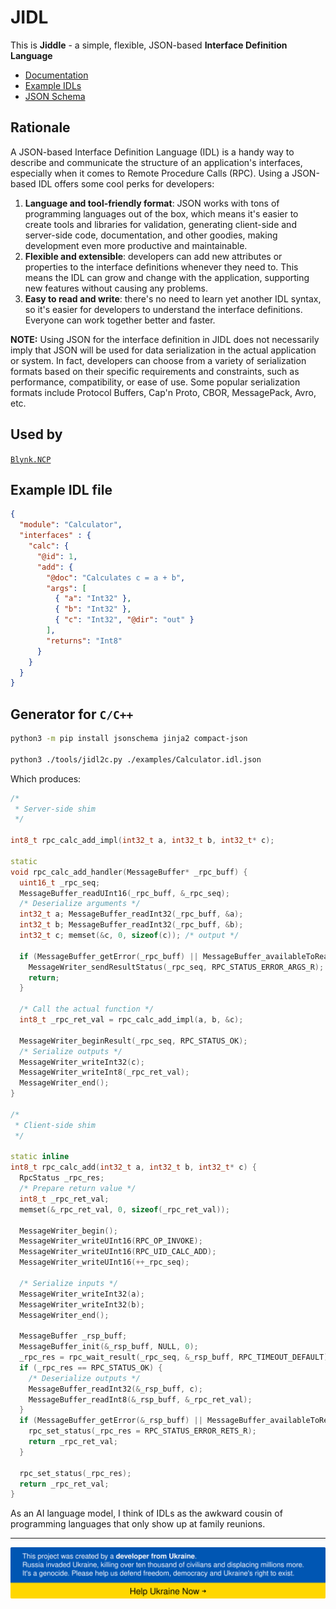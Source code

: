 # JIDL

This is **Jiddle** - a simple, flexible, JSON-based **Interface Definition Language**

- [Documentation](./docs/JIDL.md)
- [Example IDLs](./examples)
- [JSON Schema](./schema/jidl-strict.json)

## Rationale

A JSON-based Interface Definition Language (IDL) is a handy way to describe and communicate the structure of an application's interfaces, especially when it comes to Remote Procedure Calls (RPC). Using a JSON-based IDL offers some cool perks for developers:

1. **Language and tool-friendly format**: JSON works with tons of programming languages out of the box, which means it's easier to create tools and libraries for validation, generating client-side and server-side code, documentation, and other goodies, making development even more productive and maintainable.
2. **Flexible and extensible**: developers can add new attributes or properties to the interface definitions whenever they need to. This means the IDL can grow and change with the application, supporting new features without causing any problems.
3. **Easy to read and write**: there's no need to learn yet another IDL syntax, so it's easier for developers to understand the interface definitions. Everyone can work together better and faster.

**NOTE:**  Using JSON for the interface definition in JIDL does not necessarily imply that JSON will be used for data serialization in the actual application or system. In fact, developers can choose from a variety of serialization formats based on their specific requirements and constraints, such as performance, compatibility, or ease of use. Some popular serialization formats include Protocol Buffers, Cap'n Proto, CBOR, MessagePack, Avro, etc.

## Used by

[`Blynk.NCP`](https://docs.blynk.io/en/getting-started/supported-boards)

## Example IDL file

```json
{
  "module": "Calculator",
  "interfaces" : {
    "calc": {
      "@id": 1,
      "add": {
        "@doc": "Calculates c = a + b",
        "args": [
          { "a": "Int32" },
          { "b": "Int32" },
          { "c": "Int32", "@dir": "out" }
        ],
        "returns": "Int8"
      }
    }
  }
}
```

## Generator for `C/C++`

```sh
python3 -m pip install jsonschema jinja2 compact-json

python3 ./tools/jidl2c.py ./examples/Calculator.idl.json
```

Which produces:

```cpp
/*
 * Server-side shim
 */

int8_t rpc_calc_add_impl(int32_t a, int32_t b, int32_t* c);

static
void rpc_calc_add_handler(MessageBuffer* _rpc_buff) {
  uint16_t _rpc_seq;
  MessageBuffer_readUInt16(_rpc_buff, &_rpc_seq);
  /* Deserialize arguments */
  int32_t a; MessageBuffer_readInt32(_rpc_buff, &a);
  int32_t b; MessageBuffer_readInt32(_rpc_buff, &b);
  int32_t c; memset(&c, 0, sizeof(c)); /* output */

  if (MessageBuffer_getError(_rpc_buff) || MessageBuffer_availableToRead(_rpc_buff)) {
    MessageWriter_sendResultStatus(_rpc_seq, RPC_STATUS_ERROR_ARGS_R);
    return;
  }

  /* Call the actual function */
  int8_t _rpc_ret_val = rpc_calc_add_impl(a, b, &c);

  MessageWriter_beginResult(_rpc_seq, RPC_STATUS_OK);
  /* Serialize outputs */
  MessageWriter_writeInt32(c);
  MessageWriter_writeInt8(_rpc_ret_val);
  MessageWriter_end();
}

/*
 * Client-side shim
 */

static inline
int8_t rpc_calc_add(int32_t a, int32_t b, int32_t* c) {
  RpcStatus _rpc_res;
  /* Prepare return value */
  int8_t _rpc_ret_val;
  memset(&_rpc_ret_val, 0, sizeof(_rpc_ret_val));

  MessageWriter_begin();
  MessageWriter_writeUInt16(RPC_OP_INVOKE);
  MessageWriter_writeUInt16(RPC_UID_CALC_ADD);
  MessageWriter_writeUInt16(++_rpc_seq);

  /* Serialize inputs */
  MessageWriter_writeInt32(a);
  MessageWriter_writeInt32(b);
  MessageWriter_end();

  MessageBuffer _rsp_buff;
  MessageBuffer_init(&_rsp_buff, NULL, 0);
  _rpc_res = rpc_wait_result(_rpc_seq, &_rsp_buff, RPC_TIMEOUT_DEFAULT);
  if (_rpc_res == RPC_STATUS_OK) {
    /* Deserialize outputs */
    MessageBuffer_readInt32(&_rsp_buff, c);
    MessageBuffer_readInt8(&_rsp_buff, &_rpc_ret_val);
  }
  if (MessageBuffer_getError(&_rsp_buff) || MessageBuffer_availableToRead(&_rsp_buff)) {
    rpc_set_status(_rpc_res = RPC_STATUS_ERROR_RETS_R);
    return _rpc_ret_val;
  }

  rpc_set_status(_rpc_res);
  return _rpc_ret_val;
}
```

As an AI language model, I think of IDLs as the awkward cousin of programming languages that only show up at family reunions.

---

[![Stand With Ukraine](https://raw.githubusercontent.com/vshymanskyy/StandWithUkraine/main/banner-direct-single.svg)](https://stand-with-ukraine.pp.ua)
